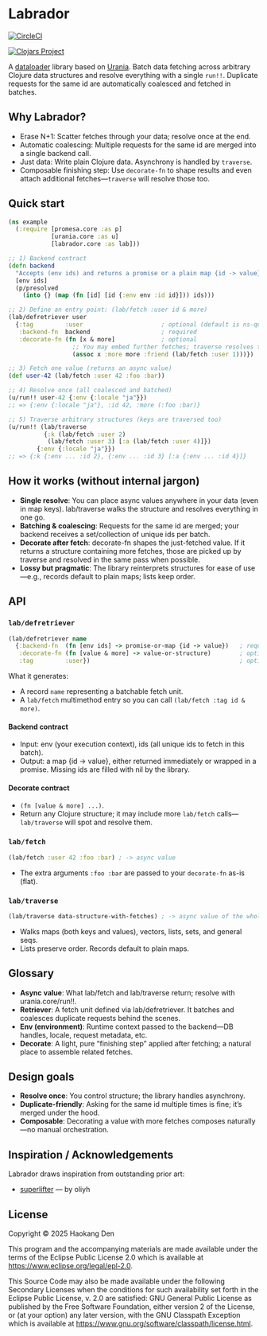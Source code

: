 # Labrador

[![CircleCI](https://dl.circleci.com/status-badge/img/gh/hden/labrador/tree/main.svg?style=svg)](https://dl.circleci.com/status-badge/redirect/gh/hden/labrador/tree/main)

[![Clojars Project](https://img.shields.io/clojars/v/com.github.hden/labrador.svg)](https://clojars.org/com.github.hden/labrador)


A [dataloader](https://github.com/graphql/dataloader) library based on [Urania](https://github.com/funcool/urania). Batch data fetching across arbitrary Clojure data structures and resolve everything with a single `run!!`. Duplicate requests for the same id are automatically coalesced and fetched in batches.

## Why Labrador?

* Erase N+1: Scatter fetches through your data; resolve once at the end.
* Automatic coalescing: Multiple requests for the same id are merged into a single backend call.
* Just data: Write plain Clojure data. Asynchrony is handled by `traverse`.
* Composable finishing step: Use `decorate-fn` to shape results and even attach additional fetches—`traverse` will resolve those too.

## Quick start

```clj
(ns example
  (:require [promesa.core :as p]
            [urania.core :as u]
            [labrador.core :as lab]))

;; 1) Backend contract
(defn backend
  "Accepts (env ids) and returns a promise or a plain map {id -> value}."
  [env ids]
  (p/presolved
    (into {} (map (fn [id] [id {:env env :id id}])) ids)))

;; 2) Define an entry point: (lab/fetch :user id & more)
(lab/defretriever user
  {:tag         :user                      ; optional (default is ns-qualified)
   :backend-fn  backend                    ; required
   :decorate-fn (fn [x & more]             ; optional
                  ;; You may embed further fetches; traverse resolves them too.
                  (assoc x :more more :friend (lab/fetch :user 1)))})

;; 3) Fetch one value (returns an async value)
(def user-42 (lab/fetch :user 42 :foo :bar))

;; 4) Resolve once (all coalesced and batched)
(u/run!! user-42 {:env {:locale "ja"}})
;; => {:env {:locale "ja"}, :id 42, :more (:foo :bar)}

;; 5) Traverse arbitrary structures (keys are traversed too)
(u/run!! (lab/traverse
          {:k (lab/fetch :user 2)
           (lab/fetch :user 3) [:a (lab/fetch :user 4)]})
        {:env {:locale "ja"}})
;; => {:k {:env ... :id 2}, {:env ... :id 3} [:a {:env ... :id 4}]}
```

## How it works (without internal jargon)

* **Single resolve**: You can place async values anywhere in your data (even in map keys). lab/traverse walks the structure and resolves everything in one go.
* **Batching & coalescing**: Requests for the same id are merged; your backend receives a set/collection of unique ids per batch.
* **Decorate after fetch**: decorate-fn shapes the just-fetched value. If it returns a structure containing more fetches, those are picked up by traverse and resolved in the same pass when possible.
* **Lossy but pragmatic**: The library reinterprets structures for ease of use—e.g., records default to plain maps; lists keep order.

## API

### `lab/defretriever`

```clj
(lab/defretriever name
  {:backend-fn  (fn [env ids] -> promise-or-map {id -> value})   ; required
   :decorate-fn (fn [value & more] -> value-or-structure)        ; optional
   :tag         :user})                                          ; optional
```

What it generates:

* A record `name` representing a batchable fetch unit.
* A `lab/fetch` multimethod entry so you can call `(lab/fetch :tag id & more)`.

#### Backend contract

* Input: env (your execution context), ids (all unique ids to fetch in this batch).
* Output: a map {id -> value}, either returned immediately or wrapped in a promise. Missing ids are filled with nil by the library.

#### Decorate contract

* `(fn [value & more] ...)`.
* Return any Clojure structure; it may include more `lab/fetch` calls—`lab/traverse` will spot and resolve them.

### `lab/fetch`

```clj
(lab/fetch :user 42 :foo :bar) ; -> async value
```

* The extra arguments `:foo :bar` are passed to your `decorate-fn` as-is (flat).

### `lab/traverse`

```clj
(lab/traverse data-structure-with-fetches) ; -> async value of the whole structure
```

* Walks maps (both keys and values), vectors, lists, sets, and general seqs.
* Lists preserve order. Records default to plain maps.

## Glossary

* **Async value**: What lab/fetch and lab/traverse return; resolve with urania.core/run!!.
* **Retriever**: A fetch unit defined via lab/defretriever. It batches and coalesces duplicate requests behind the scenes.
* **Env (environment)**: Runtime context passed to the backend—DB handles, locale, request metadata, etc.
* **Decorate**: A light, pure “finishing step” applied after fetching; a natural place to assemble related fetches.

## Design goals

* **Resolve once**: You control structure; the library handles asynchrony.
* **Duplicate-friendly**: Asking for the same id multiple times is fine; it’s merged under the hood.
* **Composable**: Decorating a value with more fetches composes naturally—no manual orchestration.

## Inspiration / Acknowledgements

Labrador draws inspiration from outstanding prior art:

* [superlifter](https://github.com/oliyh/superlifter) — by oliyh

## License

Copyright © 2025 Haokang Den

This program and the accompanying materials are made available under the
terms of the Eclipse Public License 2.0 which is available at
https://www.eclipse.org/legal/epl-2.0.

This Source Code may also be made available under the following Secondary
Licenses when the conditions for such availability set forth in the Eclipse
Public License, v. 2.0 are satisfied: GNU General Public License as published by
the Free Software Foundation, either version 2 of the License, or (at your
option) any later version, with the GNU Classpath Exception which is available
at https://www.gnu.org/software/classpath/license.html.
